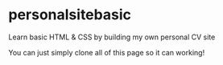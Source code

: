 # personalsitebasic
Learn basic HTML &amp; CSS by building my own personal CV site

You can just simply clone all of this page so it can working!
